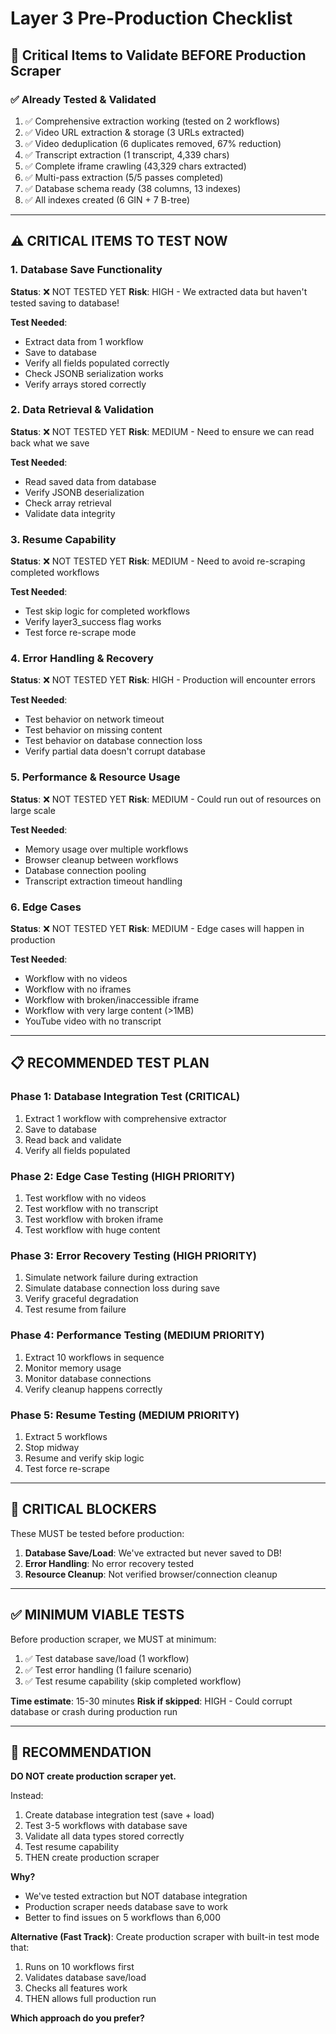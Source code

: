 # Layer 3 Pre-Production Checklist

## 🎯 **Critical Items to Validate BEFORE Production Scraper**

### ✅ **Already Tested & Validated**
1. ✅ Comprehensive extraction working (tested on 2 workflows)
2. ✅ Video URL extraction & storage (3 URLs extracted)
3. ✅ Video deduplication (6 duplicates removed, 67% reduction)
4. ✅ Transcript extraction (1 transcript, 4,339 chars)
5. ✅ Complete iframe crawling (43,329 chars extracted)
6. ✅ Multi-pass extraction (5/5 passes completed)
7. ✅ Database schema ready (38 columns, 13 indexes)
8. ✅ All indexes created (6 GIN + 7 B-tree)

---

## ⚠️ **CRITICAL ITEMS TO TEST NOW**

### 1. **Database Save Functionality**
**Status**: ❌ NOT TESTED YET
**Risk**: HIGH - We extracted data but haven't tested saving to database!

**Test Needed**:
- Extract data from 1 workflow
- Save to database
- Verify all fields populated correctly
- Check JSONB serialization works
- Verify arrays stored correctly

### 2. **Data Retrieval & Validation**
**Status**: ❌ NOT TESTED YET
**Risk**: MEDIUM - Need to ensure we can read back what we save

**Test Needed**:
- Read saved data from database
- Verify JSONB deserialization
- Check array retrieval
- Validate data integrity

### 3. **Resume Capability**
**Status**: ❌ NOT TESTED YET
**Risk**: MEDIUM - Need to avoid re-scraping completed workflows

**Test Needed**:
- Test skip logic for completed workflows
- Verify layer3_success flag works
- Test force re-scrape mode

### 4. **Error Handling & Recovery**
**Status**: ❌ NOT TESTED YET
**Risk**: HIGH - Production will encounter errors

**Test Needed**:
- Test behavior on network timeout
- Test behavior on missing content
- Test behavior on database connection loss
- Verify partial data doesn't corrupt database

### 5. **Performance & Resource Usage**
**Status**: ❌ NOT TESTED YET
**Risk**: MEDIUM - Could run out of resources on large scale

**Test Needed**:
- Memory usage over multiple workflows
- Browser cleanup between workflows
- Database connection pooling
- Transcript extraction timeout handling

### 6. **Edge Cases**
**Status**: ❌ NOT TESTED YET
**Risk**: MEDIUM - Edge cases will happen in production

**Test Needed**:
- Workflow with no videos
- Workflow with no iframes
- Workflow with broken/inaccessible iframe
- Workflow with very large content (>1MB)
- YouTube video with no transcript

---

## 📋 **RECOMMENDED TEST PLAN**

### **Phase 1: Database Integration Test** (CRITICAL)
1. Extract 1 workflow with comprehensive extractor
2. Save to database
3. Read back and validate
4. Verify all fields populated

### **Phase 2: Edge Case Testing** (HIGH PRIORITY)
1. Test workflow with no videos
2. Test workflow with no transcript
3. Test workflow with broken iframe
4. Test workflow with huge content

### **Phase 3: Error Recovery Testing** (HIGH PRIORITY)
1. Simulate network failure during extraction
2. Simulate database connection loss during save
3. Verify graceful degradation
4. Test resume from failure

### **Phase 4: Performance Testing** (MEDIUM PRIORITY)
1. Extract 10 workflows in sequence
2. Monitor memory usage
3. Monitor database connections
4. Verify cleanup happens correctly

### **Phase 5: Resume Testing** (MEDIUM PRIORITY)
1. Extract 5 workflows
2. Stop midway
3. Resume and verify skip logic
4. Test force re-scrape

---

## 🚨 **CRITICAL BLOCKERS**

These MUST be tested before production:

1. **Database Save/Load**: We've extracted but never saved to DB!
2. **Error Handling**: No error recovery tested
3. **Resource Cleanup**: Not verified browser/connection cleanup

---

## ✅ **MINIMUM VIABLE TESTS**

Before production scraper, we MUST at minimum:

1. ✅ Test database save/load (1 workflow)
2. ✅ Test error handling (1 failure scenario)
3. ✅ Test resume capability (skip completed workflow)

**Time estimate**: 15-30 minutes
**Risk if skipped**: HIGH - Could corrupt database or crash during production run

---

## 🎯 **RECOMMENDATION**

**DO NOT create production scraper yet.**

Instead:
1. Create database integration test (save + load)
2. Test 3-5 workflows with database save
3. Validate all data types stored correctly
4. Test resume capability
5. THEN create production scraper

**Why?** 
- We've tested extraction but NOT database integration
- Production scraper needs database save to work
- Better to find issues on 5 workflows than 6,000

**Alternative (Fast Track)**:
Create production scraper with built-in test mode that:
1. Runs on 10 workflows first
2. Validates database save/load
3. Checks all features work
4. THEN allows full production run

**Which approach do you prefer?**
